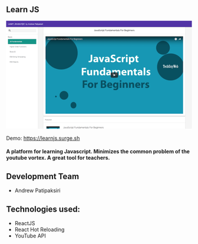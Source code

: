 
## Learn JS

[![LearnJS](/screenshotYT.png?)](https://learnjs.surge.sh)

Demo: https://learnjs.surge.sh

#### A platform for learning Javascript. Minimizes the common problem of the youtube vortex. A great tool for teachers.

## Development Team
- Andrew Patipaksiri

## Technologies used:
- ReactJS
- React Hot Reloading
- YouTube API
